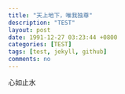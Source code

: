 ```yaml
---
title: "天上地下，唯我独尊"
description: "TEST"
layout: post
date: 1991-12-27 03:23:44 +0800
categories: [TEST]
tags: [test, jekyll, github]
comments: no
---
```

心如止水
